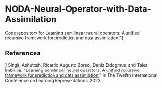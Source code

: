 # NODA-Neural-Operator-with-Data-Assimilation
Code repository for Learning semilinear neural operators: A unified recursive framework for prediction and data assimilation[1]

## References
[1](https://openreview.net/forum?id=ZMv6zKYYUs) Singh, Ashutosh, Ricardo Augusto Borsoi, Deniz Erdogmus, and Tales Imbiriba. "[Learning semilinear neural operators: A unified recursive framework for prediction and data assimilation.](https://openreview.net/forum?id=ZMv6zKYYUs)" In The Twelfth International Conference on Learning Representations. 2023.
